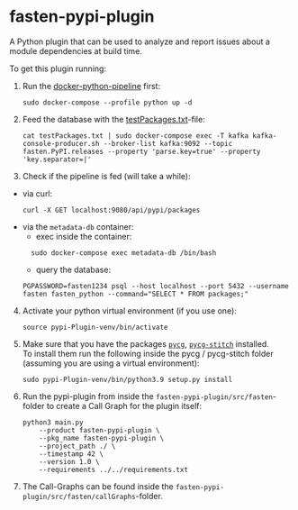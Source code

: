 # fasten-pypi-plugin
A Python plugin that can be used to analyze and report issues about a module dependencies at build time.

To get this plugin running:

1. Run the [docker-python-pipeline](https://github.com/fasten-project/fasten-docker-deployment) first:
	```
	sudo docker-compose --profile python up -d
	```

2. Feed the database with the [testPackages.txt](https://github.com/fasten-project/fasten-pypi-plugin/blob/development/testPackages.txt)-file:
	```
	cat testPackages.txt | sudo docker-compose exec -T kafka kafka-console-producer.sh --broker-list kafka:9092 --topic fasten.PyPI.releases --property 'parse.key=true' --property 'key.separator=|'
	```

3. Check if the pipeline is fed (will take a while):
 * via curl:
   ```
   curl -X GET localhost:9080/api/pypi/packages
   ```
 * via the `metadata-db` container:
	* exec inside the container:
   ```
	 sudo docker-compose exec metadata-db /bin/bash
	 ```
	* query the database:
	 ```
	 PGPASSWORD=fasten1234 psql --host localhost --port 5432 --username fasten fasten_python --command="SELECT * FROM packages;"
	 ```

4. Activate your python virtual environment (if you use one):
	```
	source pypi-Plugin-venv/bin/activate
	```

5. Make sure that you have the packages [`pycg`](https://github.com/vitsalis/pycg), [`pycg-stitch`](https://github.com/fasten-project/pycg-stitch) installed. \
   To install them run the following inside the pycg / pycg-stitch folder (assuming you are using a virtual environment):
	 ```
	 sudo pypi-Plugin-venv/bin/python3.9 setup.py install
	 ```

6. Run the pypi-plugin from inside the `fasten-pypi-plugin/src/fasten`-folder to create a Call Graph for the plugin itself:
	```
	python3 main.py
		--product fasten-pypi-plugin \
		--pkg_name fasten-pypi-plugin \
		--project_path ./ \
		--timestamp 42 \
		--version 1.0 \
		--requirements ../../requirements.txt 
	```

7. The Call-Graphs can be found inside the `fasten-pypi-plugin/src/fasten/callGraphs`-folder.
